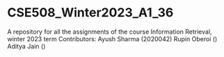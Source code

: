 # CSE508_Winter2023_A1_36
A repository for all the assignments of the course Information Retrieval, winter 2023 term
Contributors: 
    Ayush Sharma (2020042)
    Rupin Oberoi ()
    Aditya Jain ()
